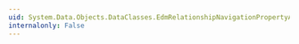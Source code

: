 ```yaml
---
uid: System.Data.Objects.DataClasses.EdmRelationshipNavigationPropertyAttribute.TargetRoleName
internalonly: False
---
```

